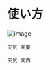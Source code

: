 # 使い方

![image](https://user-images.githubusercontent.com/20591351/92998598-95a70e00-f555-11ea-8163-2b00f508e8db.png)

```
天気 関東
```

```
天気 関西
```
